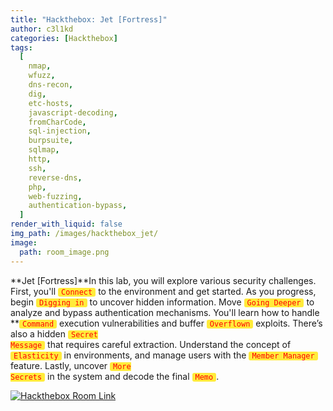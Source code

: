 ```yaml
---
title: "Hackthebox: Jet [Fortress]"
author: c3l1kd
categories: [Hackthebox]
tags:
  [
    nmap,
    wfuzz,
    dns-recon,
    dig,
    etc-hosts,
    javascript-decoding,
    fromCharCode,
    sql-injection,
    burpsuite,
    sqlmap,
    http,
    ssh,
    reverse-dns,
    php,
    web-fuzzing,
    authentication-bypass,
  ]
render_with_liquid: false
img_path: /images/hackthebox_jet/
image:
  path: room_image.png
---
```


**Jet [Fortress]**In this lab, you will explore various security challenges. First, you'll <code>Connect</code> to the environment and get started. As you progress, begin <code>Digging in</code> to uncover hidden information. Move <code>Going Deeper</code> to analyze and bypass authentication mechanisms. You'll learn how to handle **<code>Command</code> execution vulnerabilities and buffer <code>Overflown</code> exploits. There’s also a hidden <code>Secret Message</code> that requires careful extraction. Understand the concept of <code>Elasticity</code> in environments, and manage users with the <code>Member Manager</code> feature. Lastly, uncover <code>More Secrets</code> in the system and decode the final <code>Memo</code>.

<style>
    code {
 background-color: #ffeb3b;
      padding: 0 5px;
      color: red;
      border-radius: 3px;
}
</style>

[![Hackthebox Room Link](room_banner.png)](https://app.hackthebox.com/fortresses/1)
